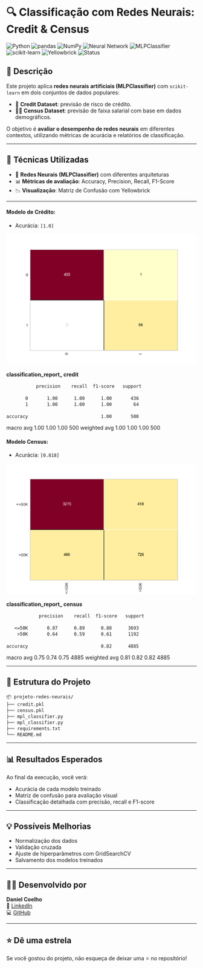 
# 🔍 Classificação com Redes Neurais: Credit & Census

![Python](https://img.shields.io/badge/Python-3776AB?style=for-the-badge&logo=python&logoColor=white)
![pandas](https://img.shields.io/badge/Pandas-150458?style=for-the-badge&logo=pandas&logoColor=white)
![NumPy](https://img.shields.io/badge/NumPy-013243?style=for-the-badge&logo=numpy&logoColor=white)
![Neural Network](https://img.shields.io/badge/Neural%20Network-%F0%9F%A7%AC-blueviolet?style=for-the-badge)
![MLPClassifier](https://img.shields.io/badge/MLPClassifier-Scikit--Learn-orange?style=for-the-badge&logo=scikit-learn&logoColor=white)
![scikit-learn](https://img.shields.io/badge/scikit--learn-F7931E?style=for-the-badge&logo=scikit-learn&logoColor=white)
![Yellowbrick](https://img.shields.io/badge/Yellowbrick-FDC813?style=for-the-badge&logo=data:image/svg+xml;base64,PHN2ZyB4bWxucz0iaHR0cDovL3d3dy53My5vcmcvMjAwMC9zdmciPjwvc3ZnPg==&logoColor=white)
![Status](https://img.shields.io/badge/status-em%20desenvolvimento-yellow?style=for-the-badge)

## 📌 Descrição

Este projeto aplica **redes neurais artificiais (MLPClassifier)** com `scikit-learn` em dois conjuntos de dados populares:

- 🏦 **Credit Dataset**: previsão de risco de crédito.
- 🧑‍💼 **Census Dataset**: previsão de faixa salarial com base em dados demográficos.

O objetivo é **avaliar o desempenho de redes neurais** em diferentes contextos, utilizando métricas de acurácia e relatórios de classificação.

---

## 🧠 Técnicas Utilizadas

- 🔢 **Redes Neurais (MLPClassifier)** com diferentes arquiteturas
- 📊 **Métricas de avaliação**: Accuracy, Precision, Recall, F1-Score
- 📉 **Visualização**: Matriz de Confusão com Yellowbrick

---

#### Modelo de Crédito:

* Acurácia: `[1.0]`

![Matriz de Confusão do Modelo de Crédito](confusion_matrix_credit.png)

 **classification_report_ credit**

               precision    recall  f1-score   support

           0       1.00      1.00      1.00       436
           1       1.00      1.00      1.00        64

    accuracy                           1.00       500
   macro avg       1.00      1.00      1.00       500
weighted avg       1.00      1.00      1.00       500



#### Modelo Census:

* Acurácia: `[0.818]`

![Matriz de Confusão do Modelo Census](confusion_matrix_census.png)

 **classification_report_ census**
 
                precision    recall  f1-score   support

       <=50K       0.87      0.89      0.88      3693
        >50K       0.64      0.59      0.61      1192

    accuracy                           0.82      4885
   macro avg       0.75      0.74      0.75      4885
weighted avg       0.81      0.82      0.82      4885


---

## 📁 Estrutura do Projeto

```
📦 projeto-redes-neurais/
├── credit.pkl
├── census.pkl
├── mpl_classifier.py
├── mpl_classifier.py
├── requirements.txt
└── README.md
```

---

## 📊 Resultados Esperados

Ao final da execução, você verá:
- Acurácia de cada modelo treinado
- Matriz de confusão para avaliação visual
- Classificação detalhada com precisão, recall e F1-score

---

## 💡 Possíveis Melhorias

- Normalização dos dados
- Validação cruzada
- Ajuste de hiperparâmetros com GridSearchCV
- Salvamento dos modelos treinados

---

## 👨‍💻 Desenvolvido por

**Daniel Coelho**  
🔗 [LinkedIn](https://www.linkedin.com/in/seu-linkedin)  
💻 [GitHub](https://github.com/seu-github)

---

## ⭐ Dê uma estrela

Se você gostou do projeto, não esqueça de deixar uma ⭐ no repositório!
